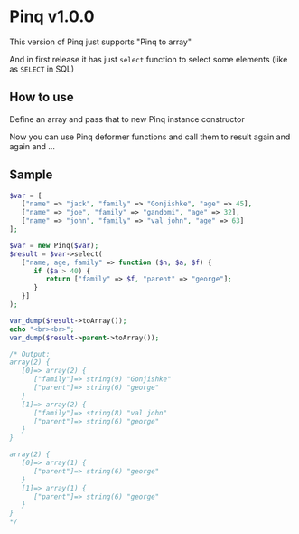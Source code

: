 # Pinq v1.0.0

This version of Pinq just supports "Pinq to array"

And in first release it has just `select` function to select some elements (like as `SELECT` in SQL)

## How to use

Define an array and pass that to new Pinq instance constructor

Now you can use Pinq deformer functions and call them to result again and again and ...

## Sample

```php
$var = [
   ["name" => "jack", "family" => "Gonjishke", "age" => 45],
   ["name" => "joe", "family" => "gandomi", "age" => 32],
   ["name" => "john", "family" => "val john", "age" => 63]
];

$var = new Pinq($var);
$result = $var->select(
   ["name, age, family" => function ($n, $a, $f) {
      if ($a > 40) {
         return ["family" => $f, "parent" => "george"];
      }
   }]
);

var_dump($result->toArray());
echo "<br><br>";
var_dump($result->parent->toArray());

/* Output:
array(2) {
   [0]=> array(2) {
      ["family"]=> string(9) "Gonjishke"
      ["parent"]=> string(6) "george"
   }
   [1]=> array(2) {
      ["family"]=> string(8) "val john"
      ["parent"]=> string(6) "george"
   }
}

array(2) {
   [0]=> array(1) {
      ["parent"]=> string(6) "george"
   }
   [1]=> array(1) {
      ["parent"]=> string(6) "george"
   }
} 
*/
```
